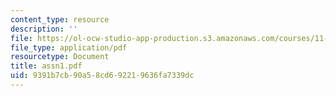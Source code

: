 ```yaml
---
content_type: resource
description: ''
file: https://ol-ocw-studio-app-production.s3.amazonaws.com/courses/11-001j-introduction-to-urban-design-and-development-spring-2006/9391b7cb90a58cd692219636fa7339dc_assn1.pdf
file_type: application/pdf
resourcetype: Document
title: assn1.pdf
uid: 9391b7cb-90a5-8cd6-9221-9636fa7339dc
---
```

